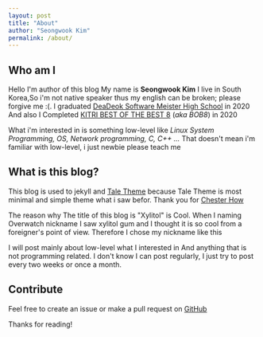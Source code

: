 ```yaml
---
layout: post
title: "About"
author: "Seongwook Kim"
permalink: /about/
---
```

## Who am I
Hello I'm author of this blog My name is **Seongwook Kim** 
I live in South Korea,So i'm not native speaker thus my english can be broken; please forgive me :(. 
I graduated [DeaDeok Software Meister High School](https://dsmhs.djsch.kr) in 2020
And also I Completed [KITRI BEST OF THE BEST 8](https://www.kitribob.kr) (*aka BOB8*) in 2020

What i'm interested in is something low-level like *Linux System Programming, OS, Network programming, C, C++ ...*
That doesn't mean i'm familiar with low-level, i just newbie  please teach me 

## What is this blog?

This blog is used to jekyll and [Tale Theme](https://github.com/chesterhow/tale) because Tale Theme is most minimal and simple theme what i saw befor.
Thank you for [Chester How](https://github.com/chesterhow)

The reason why The title of this blog is "Xylitol" is Cool. When I naming Overwatch nickname I saw xylitol gum and I thought it is so cool from a foreigner's point of view. Therefore I chose my nickname like this

I will post mainly about low-level what I interested in And anything that is not programming related.
I don't know I can post regularly, I just try to post every two weeks or once a month.

## Contribute
Feel free to create an issue or make a pull request on [GitHub](https://github.com/kimsos0723/kimsos0723.github.io)

Thanks for reading!
